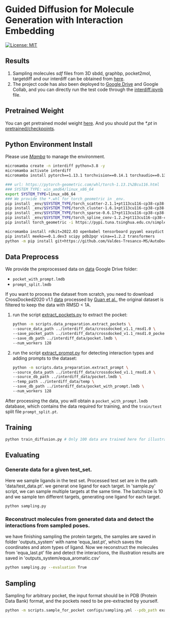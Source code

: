 # Guided Diffusion for Molecule Generation with Interaction Embedding

[![License: MIT](https://img.shields.io/badge/License-MIT-yellow.svg)](https://github.com/guanjq/targetdiff/blob/main/LICIENCE)

## Results
1. Sampling molecules _sdf_ files from 3D sbdd, graphbp, pocket2mol, targetdiff and our interdiff can be obtained from [here](https://zenodo.org/records/10205723).
2. The project code has also been deployed to [Google Drive](https://drive.google.com/drive/folders/1P1sedbWrQ_xQcYR9X0V0zxbZYNgAAzM_) and Google Collab, and you can directly run the test code through the [interdiff.ipynb](https://drive.google.com/file/d/1ia_CouDu4dDOTw6--wirviF1XkoH4arj/view?usp=drive_link) file.

## Pretrained Weight
You can get pretrained model weight [here](https://drive.google.com/file/d/10zBqQ4YBfh7bbcHNrhZk20INXmr-bSg9/view?usp=drive_link). And you should put the _*.pt_ in [pretrained/checkpoints](pretrained/checkpoints).

## Python Environment Install
Please use [_Mamba_](https://mamba.readthedocs.io/en/latest/micromamba-installation.html) to manage the environment.
```bash
micromamba create -n interdiff python=3.8 -y
micromamba activate interdiff
micromamba install pytorch==1.13.1 torchvision==0.14.1 torchaudio==0.13.1 pytorch-cuda=11.6 -c pytorch -c nvidia

### url: https://pytorch-geometric.com/whl/torch-1.13.1%2Bcu116.html
### SYSTEM_TYPE: win_amd64/linux_x86_64
export SYSTEM_TYPE=linux_x86_64
### We provide the *.whl for torch_geometric in _env.
pip install _env/$SYSTEM_TYPE/torch_scatter-2.1.1+pt113cu116-cp38-cp38-linux_x86_64.whl -i https://pypi.tuna.tsinghua.edu.cn/simple some-package
pip install _env/$SYSTEM_TYPE/torch_cluster-1.6.1+pt113cu116-cp38-cp38-linux_x86_64.whl -i https://pypi.tuna.tsinghua.edu.cn/simple some-package
pip install _env/$SYSTEM_TYPE/torch_sparse-0.6.17+pt113cu116-cp38-cp38-linux_x86_64.whl -i https://pypi.tuna.tsinghua.edu.cn/simple some-package
pip install _env/$SYSTEM_TYPE/torch_spline_conv-1.2.2+pt113cu116-cp38-cp38-linux_x86_64.whl -i https://pypi.tuna.tsinghua.edu.cn/simple some-package
pip install torch_geometric -i https://pypi.tuna.tsinghua.edu.cn/simple some-package

micromamba install rdkit=2022.03 openbabel tensorboard pyyaml easydict python-lmdb -c conda-forge
pip install meeko==0.1.dev3 scipy pdb2pqr vina==1.2.2 transformers
python -m pip install git+https://github.com/Valdes-Tresanco-MS/AutoDockTools_py3
```

## Data Preprocess
We provide the preprocessed data on [data](https://drive.google.com/drive/folders/1QoKZsCFnJeGtQs14uSI1LVxIll0FlEnr?usp=sharing) Google Drive folder:
* `pocket_with_prompt.lmdb`
* `prompt_split.lmdb`

If you want to process the dataset from scratch, you need to download CrossDocked2020 v1.1 [data](https://drive.google.com/file/d/1T9jyEv7wq0nzn_G4JHyTQeevG5ULX8a6/view?usp=drive_link) processed by [Guan et al.](https://github.com/guanjq/targetdiff), the original dataset is filtered to keep the data with RMSD < 1A.
1. run the script [extract_pockets.py](scripts%2Fdata_preparation%2Fextract_pockets.py) to extract the pocket:
    ```bash
    python -m scripts.data_preparation.extract_pockets \ 
   --source_data_path ../interdiff_data/crossdocked_v1.1_rmsd1.0 \
   --save_pocket_path ../interdiff_data/crossdocked_v1.1_rmsd1.0_pocket \
   --save_db_path ../interdiff_data/pocket.lmdb \
   --num_workers 128
    ```
2. run the script [extract_prompt.py](scripts%2Fdata_preparation%2Fextract_prompt.py) for detecting interaction types and adding prompts to the dataset:
    ```bash
    python -m scripts.data_preparation.extract_prompt \
   --source_data_path ../interdiff_data/crossdocked_v1.1_rmsd1.0 \
   --source_db_path ../interdiff_data/pocket.lmdb \
   --temp_path ../interdiff_data/temp \
   --save_db_path ../interdiff_data/pocket_with_prompt.lmdb \
   --num_workers 128
    ```
After processing the data, you will obtain a `pocket_with_prompt.lmdb` database, which contains the data required for training, and the `train/test` split file `prompt_split.pt`.

## Training
```bash
python train_diffusion.py # Only 100 data are trained here for illustration.
```
## Evaluating
### Generate data for a given test_set.
Here we sample ligands in the test set. Processed test set are in the path 'data/test_data.pt'. we generat one ligand for each target. In 'sample.py' script, we can sample multiple targets at the same time. The batchsize is 10 and we sample ten different targets, generating one ligand for each target.
```bash
python sampling.py
```
### Reconstruct molecules from generated data and detect the interactions from sampled poses.
we have finishing sampling the protein targets, the samples are saved in folder 'outputs_system' with name 'equa_last.pt', which saves the coordinates and atom types of ligand. Now we reconstruct the molecules from 'equa_last.pt' file and detect the interactions, the illustration results are saved in 'outputs_system/equa_aromatic.csv'
```bash
python sampling.py --evaluation True
```

## Sampling
Sampling for arbitrary pocket, the input format should be in PDB (Protein Data Bank) format, and the pockets need to be pre-extracted by yourself.
```bash
python -m scripts.sample_for_pocket configs/sampling.yml --pdb_path examples.pdb
```



